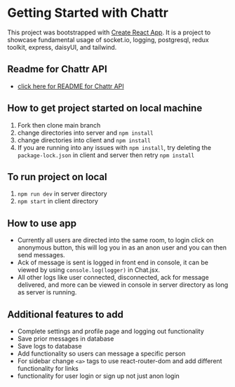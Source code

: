 # Getting Started with Chattr

This project was bootstrapped with [Create React App](https://github.com/facebook/create-react-app). It is a project to showcase fundamental usage of socket.io, logging, postgresql, redux toolkit, express, daisyUI, and tailwind. 

## Readme for Chattr API
- [click here for README for Chattr API](https://github.com/Multiverse-Workshop/Chattr/tree/dev/server#readme)

## How to get project started on local machine

  1.    Fork then clone main branch
  2.    change directories into server and ```npm install```
  3.    change directories into client and ```npm install```
  4.    If you are running into any issues with ```npm install```, try deleting the ```package-lock.json``` in client and server then retry ```npm install```

## To run project on local
1. ```npm run dev``` in server directory
2.  ```npm start``` in client directory 

## How to use app
- Currently all users are directed into the same room, to login click on anonymous button, this will log you in as an anon user and you can then send messages.
- Ack of message is sent is logged in front end in console, it can be viewed by using ```console.log(logger)``` in Chat.jsx.
- All other logs like user connected, disconnected, ack for message delivered, and more can be viewed in console in server directory as long as server is running.

## Additional features to add
- Complete settings and profile page and logging out functionality
- Save prior messages in database
- Save logs to database
- Add functionality so users can message a specific person
- For sidebar change ```<a>``` tags to use react-router-dom and add different functionality for links
- functionality for user login or sign up not just anon login

